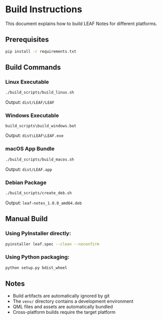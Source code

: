 # Build Instructions

This document explains how to build LEAF Notes for different platforms.

## Prerequisites

```bash
pip install -r requirements.txt
```

## Build Commands

### Linux Executable
```bash
./build_scripts/build_linux.sh
```
Output: `dist/LEAF/LEAF`

### Windows Executable
```batch
build_scripts\build_windows.bat
```
Output: `dist\LEAF\LEAF.exe`

### macOS App Bundle
```bash
./build_scripts/build_macos.sh
```
Output: `dist/LEAF.app`

### Debian Package
```bash
./build_scripts/create_deb.sh
```
Output: `leaf-notes_1.0.0_amd64.deb`

## Manual Build

### Using PyInstaller directly:
```bash
pyinstaller leaf.spec --clean --noconfirm
```

### Using Python packaging:
```bash
python setup.py bdist_wheel
```

## Notes

- Build artifacts are automatically ignored by git
- The `venv/` directory contains a development environment
- QML files and assets are automatically bundled
- Cross-platform builds require the target platform